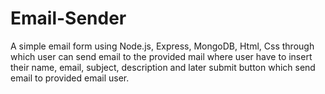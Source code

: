 # Email-Sender
A simple email form using Node.js, Express, MongoDB, Html, Css through which user can send email to the provided mail where user have to insert their name, email, subject, description and later submit button which send email to provided email user.
